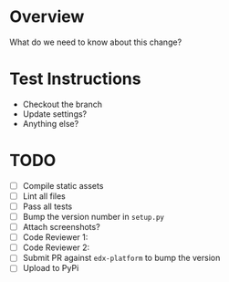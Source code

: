 # Overview
What do we need to know about this change?

# Test Instructions
- Checkout the branch
- Update settings?
- Anything else?

# TODO
- [ ] Compile static assets
- [ ] Lint all files
- [ ] Pass all tests
- [ ] Bump the version number in `setup.py`
- [ ] Attach screenshots?
- [ ] Code Reviewer 1:
- [ ] Code Reviewer 2:
- [ ] Submit PR against `edx-platform` to bump the version
- [ ] Upload to PyPi

